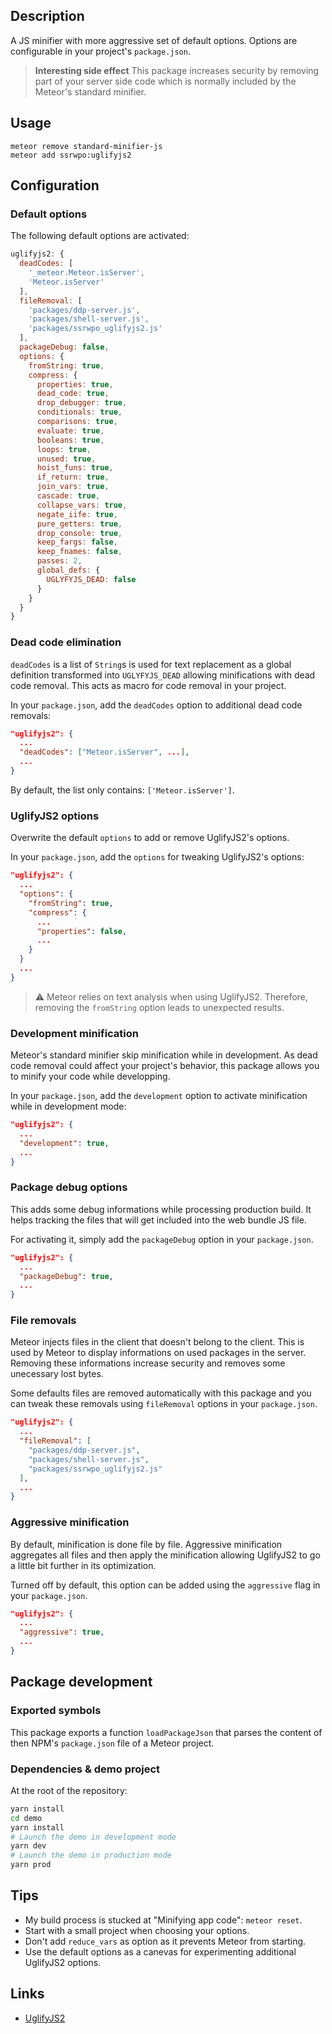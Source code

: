 ## Description
A JS minifier with more aggressive set of default options. Options are configurable
in your project's `package.json`.

> **Interesting side effect** This package increases security by removing part of
your server side code which is normally included by the Meteor's standard minifier.

## Usage
```
meteor remove standard-minifier-js
meteor add ssrwpo:uglifyjs2
```

## Configuration
### Default options
The following default options are activated:
```js
uglifyjs2: {
  deadCodes: [
    '_meteor.Meteor.isServer',
    'Meteor.isServer'
  ],
  fileRemoval: [
    'packages/ddp-server.js',
    'packages/shell-server.js',
    'packages/ssrwpo_uglifyjs2.js'
  ],
  packageDebug: false,
  options: {
    fromString: true,
    compress: {
      properties: true,
      dead_code: true,
      drop_debugger: true,
      conditionals: true,
      comparisons: true,
      evaluate: true,
      booleans: true,
      loops: true,
      unused: true,
      hoist_funs: true,
      if_return: true,
      join_vars: true,
      cascade: true,
      collapse_vars: true,
      negate_iife: true,
      pure_getters: true,
      drop_console: true,
      keep_fargs: false,
      keep_fnames: false,
      passes: 2,
      global_defs: {
        UGLYFYJS_DEAD: false
      }
    }
  }
}
```

### Dead code elimination
`deadCodes` is a list of `String`s is used for text replacement as a global definition
transformed into `UGLYFYJS_DEAD` allowing minifications with dead code removal.
This acts as macro for code removal in your project.

In your `package.json`, add the `deadCodes` option to additional dead code removals:
```json
"uglifyjs2": {
  ...
  "deadCodes": ["Meteor.isServer", ...],
  ...
}
```

By default, the list only contains: `['Meteor.isServer']`.

### UglifyJS2 options
Overwrite the default `options` to add or remove UglifyJS2's options.

In your `package.json`, add the `options` for tweaking UglifyJS2's options:
```json
"uglifyjs2": {
  ...
  "options": {
    "fromString": true,
    "compress": {
      ...
      "properties": false,
      ...
    }
  }
  ...
}
```

> :warning: Meteor relies on text analysis when using UglifyJS2. Therefore,
  removing the `fromString` option leads to unexpected results.

### Development minification
Meteor's standard minifier skip minification while in development. As dead code
removal could affect your project's behavior, this package allows you to minify
your code while developping.

In your `package.json`, add the `development` option to activate minification
while in development mode:
```json
"uglifyjs2": {
  ...
  "development": true,
  ...
}
```

### Package debug options
This adds some debug informations while processing production build. It helps
tracking the files that will get included into the web bundle JS file.

For activating it, simply add the `packageDebug` option in your `package.json`.
```json
"uglifyjs2": {
  ...
  "packageDebug": true,
  ...
}
```

### File removals
Meteor injects files in the client that doesn't belong to the client. This is
used by Meteor to display informations on used packages in the server. Removing
these informations increase security and removes some unecessary lost bytes.

Some defaults files are removed automatically with this package and you can
tweak these removals using `fileRemoval` options in your `package.json`.
```json
"uglifyjs2": {
  ...
  "fileRemoval": [
    "packages/ddp-server.js",
    "packages/shell-server.js",
    "packages/ssrwpo_uglifyjs2.js"
  ],
  ...
}
```

### Aggressive minification
By default, minification is done file by file. Aggressive minification aggregates
all files and then apply the minification allowing UglifyJS2 to go a little bit
further in its optimization.

Turned off by default, this option can be added using the `aggressive` flag
 in your `package.json`.
 ```json
 "uglifyjs2": {
   ...
   "aggressive": true,
   ...
 }
 ```

## Package development
### Exported symbols
This package exports a function `loadPackageJson` that parses the content
of then NPM's `package.json` file of a Meteor project.

### Dependencies & demo project

At the root of the repository:

```sh
yarn install
cd demo
yarn install
# Launch the demo in development mode
yarn dev
# Launch the demo in production mode
yarn prod
```

## Tips
* My build process is stucked at "Minifying app code": `meteor reset`.
* Start with a small project when choosing your options.
* Don't add `reduce_vars` as option as it prevents Meteor from starting.
* Use the default options as a canevas for experimenting additional UglifyJS2 options.

## Links
* [UglifyJS2](https://github.com/mishoo/UglifyJS2)
